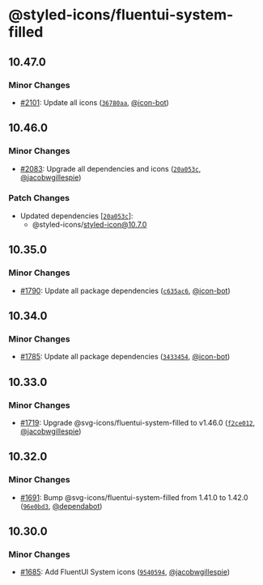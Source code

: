 # @styled-icons/fluentui-system-filled

## 10.47.0

### Minor Changes

- [#2101](https://github.com/styled-icons/styled-icons/pull/2101): Update all icons ([`36780aa`](https://github.com/styled-icons/styled-icons/commit/36780aaa349dfbbdb70039ef587d1e0967074862), [@icon-bot](https://github.com/icon-bot))

## 10.46.0

### Minor Changes

- [#2083](https://github.com/styled-icons/styled-icons/pull/2083): Upgrade all dependencies and icons ([`20a053c`](https://github.com/styled-icons/styled-icons/commit/20a053c8d15a844732ef49359dc4679f0f4c8d89), [@jacobwgillespie](https://github.com/jacobwgillespie))

### Patch Changes

- Updated dependencies [[`20a053c`](https://github.com/styled-icons/styled-icons/commit/20a053c8d15a844732ef49359dc4679f0f4c8d89)]:
  - @styled-icons/styled-icon@10.7.0

## 10.35.0

### Minor Changes

- [#1790](https://github.com/styled-icons/styled-icons/pull/1790): Update all package dependencies ([`c635ac6`](https://github.com/styled-icons/styled-icons/commit/c635ac6b9c2b6639d51c9f15fce029cece5155dc), [@icon-bot](https://github.com/icon-bot))

## 10.34.0

### Minor Changes

- [#1785](https://github.com/styled-icons/styled-icons/pull/1785): Update all package dependencies ([`3433454`](https://github.com/styled-icons/styled-icons/commit/3433454dcc4c0cf297d6194f8aaab01f43142ae3), [@icon-bot](https://github.com/icon-bot))

## 10.33.0

### Minor Changes

- [#1719](https://github.com/styled-icons/styled-icons/pull/1719): Upgrade @svg-icons/fluentui-system-filled to v1.46.0 ([`f2ce012`](https://github.com/styled-icons/styled-icons/commit/f2ce0123f23cf509fcc4ad81bf6f63eb78ac4a70), [@jacobwgillespie](https://github.com/jacobwgillespie))

## 10.32.0

### Minor Changes

- [#1691](https://github.com/styled-icons/styled-icons/pull/1691): Bump @svg-icons/fluentui-system-filled from 1.41.0 to 1.42.0 ([`96e0bd3`](https://github.com/styled-icons/styled-icons/commit/96e0bd3cb0a5521347af96eb716997e24b5ebfc8), [@dependabot](https://github.com/apps/dependabot))

## 10.30.0

### Minor Changes

- [#1685](https://github.com/styled-icons/styled-icons/pull/1685): Add FluentUI System icons ([`9540594`](https://github.com/styled-icons/styled-icons/commit/9540594ac5a7c66694d32f554e7db808d90a7e47), [@jacobwgillespie](https://github.com/jacobwgillespie))
